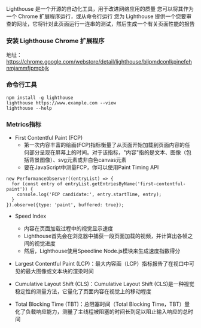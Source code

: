 Lighthouse 是一个开源的自动化工具，用于改进网络应用的质量
您可以将其作为一个 Chrome 扩展程序运行，或从命令行运行
您为 Lighthouse 提供一个您要审查的网址，它将针对此页面运行一连串的测试，然后生成一个有关页面性能的报告

### 安装 Lighthouse Chrome 扩展程序
地址：https://chrome.google.com/webstore/detail/lighthouse/blipmdconlkpinefehnmjammfjpmpbjk

### 命令行工具
```nodejs
npm install -g lighthouse
lighthouse https://www.example.com --view
lighthouse --help
```

### Metrics指标
- First Contentful Paint (FCP)
  - 第一次内容丰富的绘画(FCP)指标衡量了从页面开始加载到页面内容的任何部分呈现在屏幕上的时间。对于该指标，"内容"指的是文本、图像（包括背景图像）、svg元素或非白色canvas元素
  - 要在JavaScript中测量FCP，你可以使用Paint Timing API
```
new PerformanceObserver((entryList) => {
  for (const entry of entryList.getEntriesByName('first-contentful-paint')) {
    console.log('FCP candidate:', entry.startTime, entry);
  }
}).observe({type: 'paint', buffered: true});
```

- Speed Index
  - 内容在页面加载过程中的视觉显示速度
  - Lighthouse首先会在浏览器中捕获一段页面加载的视频，并计算出各帧之间的视觉进度
  - 然后，Lighthouse使用Speedline Node.js模块来生成速度指数得分

- Largest Contentful Paint (LCP)：最大内容画（LCP）指标报告了在视口中可见的最大图像或文本块的渲染时间
- Cumulative Layout Shift (CLS)：Cumulative Layout Shift (CLS)是一种视觉稳定性的测量方法，它量化了页面内容在视觉上的移动程度
- Total Blocking Time (TBT)：总阻塞时间（Total Blocking Time，TBT）量化了负载响应能力，测量了主线程被阻塞的时间长到足以阻止输入响应的总时间
